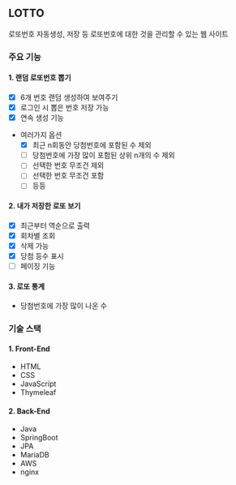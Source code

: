 ## LOTTO

로또번호 자동생성, 저장 등 로또번호에 대한 것을 관리할 수 있는 웹 사이트


### 주요 기능

#### 1. 랜덤 로또번호 뽑기
-[x] 6개 번호 랜덤 생성하여 보여주기
-[x] 로그인 시 뽑은 번호 저장 가능
-[x] 연속 생성 기능
- 여러가지 옵션
  -[x] 최근 n회동안 당첨번호에 포함된 수 제외
  -[ ] 당첨번호에 가장 많이 포함된 상위 n개의 수 제외
  -[ ] 선택한 번호 무조건 제외
  -[ ] 선택한 번호 무조건 포함
  -[ ] 등등

#### 2. 내가 저장한 로또 보기
-[x] 최근부터 역순으로 출력
-[x] 회차별 조회
-[x] 삭제 가능
-[x] 당첨 등수 표시
-[ ] 페이징 기능

#### 3. 로또 통계

- 당첨번호에 가장 많이 나온 수


### 기술 스택

#### 1. Front-End

- HTML
- CSS
- JavaScript
- Thymeleaf

#### 2. Back-End

- Java
- SpringBoot
- JPA
- MariaDB
- AWS
- nginx

